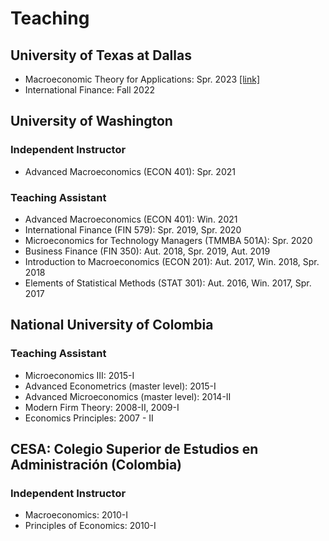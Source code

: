 # Teaching

<h2> University of Texas at Dallas </h2>

- Macroeconomic Theory for Applications: Spr. 2023  <a href="https://cagranados.github.io/msmacro.html" ><u>[link]</u></a> 
- International Finance: Fall 2022  <!-- <a href="https://cagranados.github.io/intfin4382.html" ><u>[link]</u></a> -->

<h2> University of Washington </h2>

<h3>Independent Instructor</h3>

- Advanced Macroeconomics (ECON 401): Spr. 2021 

<h3>Teaching Assistant</h3>

- Advanced Macroeconomics (ECON 401): Win. 2021 
- International Finance (FIN 579): Spr. 2019, Spr. 2020
- Microeconomics for Technology Managers (TMMBA 501A): Spr. 2020
- Business Finance (FIN 350): Aut. 2018, Spr. 2019, Aut. 2019
- Introduction to Macroeconomics (ECON 201): Aut. 2017, Win. 2018, Spr. 2018
- Elements of Statistical Methods (STAT 301): Aut. 2016, Win. 2017, Spr. 2017

<h2> National University of Colombia </h2>

<h3>Teaching Assistant</h3>

- Microeconomics III: 2015-I
- Advanced Econometrics (master level): 2015-I
- Advanced Microeconomics (master level): 2014-II
- Modern Firm Theory: 2008-II, 2009-I
- Economics Principles: 2007 - II

<h2> CESA: Colegio Superior de Estudios en Administración (Colombia) </h2>

<h3>Independent Instructor</h3>

- Macroeconomics: 2010-I 
- Principles of Economics: 2010-I
